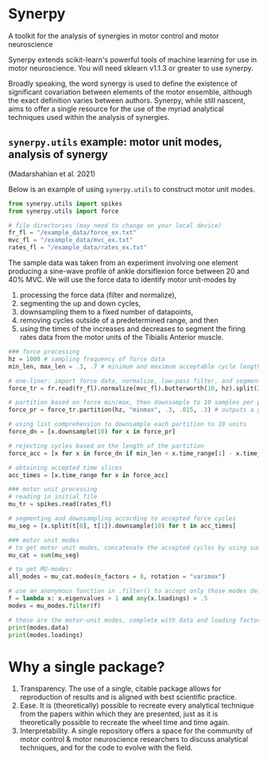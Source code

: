 # Synerpy
A toolkit for the analysis of synergies in motor control and motor neuroscience

Synerpy extends scikit-learn's powerful tools of machine learning for use in motor neuroscience. You will need sklearn v1.1.3 or greater to use synerpy.

Broadly speaking, the word synergy is used to define the existence of significant covariation between elements of the motor ensemble, although the exact definition varies between authors. Synerpy, while still nascent, aims to offer a single resource for the use of the myriad analytical techniques used within the analysis of synergies.

## `synerpy.utils` example: motor unit modes, analysis of synergy
(Madarshahian et al. 2021)

Below is an example of using `synerpy.utils` to construct motor unit modes.
```python
from synerpy.utils import spikes
from synerpy.utils import force

# file directories (may need to change on your local device)
fr_fl = "/example_data/force_ex.txt"
mvc_fl = "/example_data/mvc_ex.txt"
rates_fl = "/example_data/rates_ex.txt"
```
The sample data was taken from an experiment involving one element producing a sine-wave profile of ankle dorsiflexion force between 20 and 40% MVC. We will use the force data to identify motor unit-modes by
1. processing the force data (filter and normalize),
2. segmenting the up and down cycles,
3. downsampling them to a fixed number of datapoints,
4. removing cycles outside of a predetermined range, and then
5. using the times of the increases and decreases to segment the firing rates data from the motor units of the Tibialis Anterior muscle.

```python
### force processing
hz = 1000 # sampling frequency of force data
min_len, max_len = .3, .7 # minimum and maximum acceptable cycle length

# one-liner: import force data, normalize, low-pass filter, and segment from 2-15 s
force_tr = fr.read(fr_fl).normalize(mvc_fl).butterworth(10, hz).split(2,15)

# partition based on force min/max, then downsample to 10 samples per partition
force_pr = force_tr.partition(hz, "minmax", .3, .015, .3) # outputs a generator of partitions

# using list comprehension to downsample each partition to 10 units
force_dn = [x.downsample(10) for x in force_pr]

# rejecting cycles based on the length of the partition
force_acc = [x for x in force_dn if min_len < x.time_range[1] - x.time_range[0] < max_len]

# obtaining accepted time slices
acc_times = [x.time_range for x in force_acc]

### motor unit processing
# reading in initial file
mu_tr = spikes.read(rates_fl)

# segmenting and downsampling according to accepted force cycles
mu_seg = [x.split(t[0], t[1]).downsample(10) for t in acc_times]

### motor unit modes
# to get motor unit modes, concatenate the accepted cycles by using sum()
mu_cat = sum(mu_seg)

# to get MU-modes:
all_modes = mu_cat.modes(n_factors = 8, rotation = "varimax")

# use an anonymous function in .filter() to accept only those modes defined as significant
f = lambda x: x.eigenvalues > 1 and any(x.loadings) > .5
modes = mu_modes.filter(f)

# these are the motor-unit modes, complete with data and loading factors
print(modes.data)
print(modes.loadings)

```

# Why a single package?
1. Transparency. The use of a single, citable package allows for reproduction of results and is aligned with best scientific practice.
2. Ease. It is (theoretically) possible to recreate every analytical technique from the papers within which they are presented, just as it is theoretically possible to recreate the wheel time and time again.
3. Interpretability. A single repository offers a space for the community of motor control & motor neuroscience researchers to discuss analytical techniques, and for the code to evolve with the field.